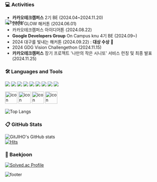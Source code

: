 ![header](https://capsule-render.vercel.app/api?type=waving&color=33333&height=180&section=header&text=👋%20안녕하세요!%20경북대학교%20CSE%2022학번%20이지호%20입니다%20&fontSize=29&animation=twinkling&fontColor=FFFFFF&fontAlignY=35)
<p align="center" style="margin-top: -100px;">
 
 ### 💻 Activities
* **카카오테크캠퍼스** 2기 BE (2024.04~2024.11.20)
* 2024 GLOW 해커톤 (2024.06.01)
* 카카오테크캠퍼스 아이디어톤 (2024.08.22)
* **Google Developers Group** On Campus knu 4기 BE (2024.09~)
* 2024 대구를 빛내는 해커톤 (2024.09.22) : **대상 수상** 🥇
* 2024 GDG Vision Challengethon (2024.11.15)
* **카카오테크캠퍼스** 장기 프로젝트 '나만의 작은 시니또' 서비스 런칭 및 최종 발표 (2024.11.25)
  
### 🛠 Languages and Tools

 <img src="https://img.shields.io/badge/Java-000000?style=plastic&logo=openjdk&logoColor=white" /> <img src="https://img.shields.io/badge/Spring-6DB33F?style=plastic&logo=spring&logoColor=white" /> <img src="https://img.shields.io/badge/springboot-6DB33F?style=plastic&logo=Springboot&logoColor=white" /> <img src="https://img.shields.io/badge/mysql-4479A1?style=plastic&logo=MySQL&logoColor=white" /> <img src="https://img.shields.io/badge/C++-00599C?style=plastic&logo=cplusplus&logoColor=white"/> <img src="https://img.shields.io/badge/c-A8B9CC?style=plastic&logo=c&logoColor=white"/>
<img src="https://img.shields.io/badge/Python-3776AB?style=plastic&logo=Python&logoColor=white" /> <img src="https://img.shields.io/badge/git-F05032?style=plastic&logo=git&logoColor=white"/> <img src="https://img.shields.io/badge/github-181717?style=plastic&logo=github&logoColor=white"/><div>
    <img src="https://techstack-generator.vercel.app/java-icon.svg" alt="icon" width="40" height="40" />
    <img src="https://techstack-generator.vercel.app/mysql-icon.svg" alt="icon" width="40" height="40" />
    <img src="https://techstack-generator.vercel.app/aws-icon.svg" alt="icon" width="40" height="40" />
    <img src="https://techstack-generator.vercel.app/github-icon.svg" alt="icon" width="40" height="40" />
    </div>

![Top Langs](https://github-readme-stats.vercel.app/api/top-langs/?username=GitJIHO&layout=compact&theme=codeSTACKr&count_private=true)

### 📋 GitHub Stats
![GitJIHO's GitHub stats](https://github-readme-stats.vercel.app/api?username=GitJIHO&include_all_commits=true&show_icons=true&theme=codeSTACKr&count_private=true)
<br>
[![Hits](https://hits.seeyoufarm.com/api/count/incr/badge.svg?url=https%3A%2F%2Fgithub.com%2FGitJIHO%2F&count_bg=%233DB7C8&title_bg=%23555555&icon=github.svg&icon_color=%23E7E7E7&title=Github&edge_flat=false)](https://hits.seeyoufarm.com)

### 🚩 Baekjoon
[![Solved.ac Profile](http://mazassumnida.wtf/api/v2/generate_badge?boj=jiho9932)](https://solved.ac/jiho9932/)

![footer](https://capsule-render.vercel.app/api?type=waving&color=000000&height=100&section=footer)
